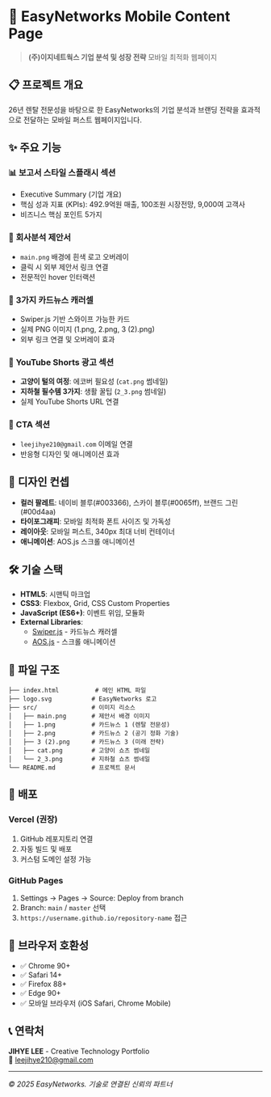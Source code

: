 # 🚀 EasyNetworks Mobile Content Page

> **(주)이지네트웍스 기업 분석 및 성장 전략** 모바일 최적화 웹페이지

## 📋 프로젝트 개요

26년 렌탈 전문성을 바탕으로 한 EasyNetworks의 기업 분석과 브랜딩 전략을 효과적으로 전달하는 모바일 퍼스트 웹페이지입니다.

## ✨ 주요 기능

### 📊 **보고서 스타일 스플래시 섹션**
- Executive Summary (기업 개요)
- 핵심 성과 지표 (KPIs): 492.9억원 매출, 100조원 시장전망, 9,000여 고객사
- 비즈니스 핵심 포인트 5가지

### 📎 **회사분석 제안서**
- `main.png` 배경에 흰색 로고 오버레이
- 클릭 시 외부 제안서 링크 연결
- 전문적인 hover 인터랙션

### 📰 **3가지 카드뉴스 캐러셀**
- Swiper.js 기반 스와이프 가능한 카드
- 실제 PNG 이미지 (1.png, 2.png, 3 (2).png)
- 외부 링크 연결 및 오버레이 효과

### 📱 **YouTube Shorts 광고 섹션**
- **고양이 털의 여정**: 에코버 필요성 (`cat.png` 썸네일)
- **지하철 필수템 3가지**: 생활 꿀팁 (`2_3.png` 썸네일)
- 실제 YouTube Shorts URL 연결

### 💬 **CTA 섹션**
- `leejihye210@gmail.com` 이메일 연결
- 반응형 디자인 및 애니메이션 효과

## 🎨 디자인 컨셉

- **컬러 팔레트**: 네이비 블루(#003366), 스카이 블루(#0065ff), 브랜드 그린(#00d4aa)
- **타이포그래피**: 모바일 최적화 폰트 사이즈 및 가독성
- **레이아웃**: 모바일 퍼스트, 340px 최대 너비 컨테이너
- **애니메이션**: AOS.js 스크롤 애니메이션

## 🛠️ 기술 스택

- **HTML5**: 시맨틱 마크업
- **CSS3**: Flexbox, Grid, CSS Custom Properties
- **JavaScript (ES6+)**: 이벤트 위임, 모듈화
- **External Libraries**:
  - [Swiper.js](https://swiperjs.com/) - 카드뉴스 캐러셀
  - [AOS.js](https://michalsnik.github.io/aos/) - 스크롤 애니메이션

## 📁 파일 구조

```
├── index.html          # 메인 HTML 파일
├── logo.svg           # EasyNetworks 로고
├── src/               # 이미지 리소스
│   ├── main.png       # 제안서 배경 이미지
│   ├── 1.png          # 카드뉴스 1 (렌탈 전문성)
│   ├── 2.png          # 카드뉴스 2 (공기 정화 기술)
│   ├── 3 (2).png      # 카드뉴스 3 (미래 전략)
│   ├── cat.png        # 고양이 쇼츠 썸네일
│   └── 2_3.png        # 지하철 쇼츠 썸네일
└── README.md          # 프로젝트 문서
```

## 🚀 배포

### Vercel (권장)
1. GitHub 레포지토리 연결
2. 자동 빌드 및 배포
3. 커스텀 도메인 설정 가능

### GitHub Pages
1. Settings → Pages → Source: Deploy from branch
2. Branch: `main` / `master` 선택
3. `https://username.github.io/repository-name` 접근

## 📱 브라우저 호환성

- ✅ Chrome 90+
- ✅ Safari 14+
- ✅ Firefox 88+
- ✅ Edge 90+
- ✅ 모바일 브라우저 (iOS Safari, Chrome Mobile)

## 📞 연락처

**JIHYE LEE** - Creative Technology Portfolio  
📧 leejihye210@gmail.com

---

*© 2025 EasyNetworks. 기술로 연결된 신뢰의 파트너* 